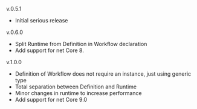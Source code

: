 v.0.5.1
- Initial serious release

v.0.6.0
- Split Runtime from Definition in Workflow declaration
- Add support for net Core 8.

v.1.0.0
- Definition of Workflow does not require an instance, just using generic type
- Total separation between Definition and Runtime
- Minor changes in runtime to increase performance
- Add support for net Core 9.0